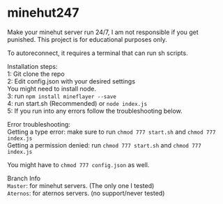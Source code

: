 # minehut247
Make your minehut server run 24/7, I am not responsible if you get punished. This project is for educational purposes only.

To autoreconnect, it requires a terminal that can run sh scripts.


Installation steps:
<br>
1: Git clone the repo
<br>
2: Edit config.json with your desired settings
<br>
You might need to install node.
<br>
3: run `npm install mineflayer --save`
<br>
4: run start.sh (Recommended) or `node index.js`
<br>
5: If you run into any errors follow the troubleshooting below.
<br>

Error troubleshooting:
<br>
Getting a type error: make sure to run `chmod 777 start.sh` and `chmod 777 index.js`
<br>
Getting a permission denied: run `chmod 777 start.sh` and `chmod 777 index.js`
<br>

You might have to `chmod 777 config.json` as well.


Branch Info
<br>
`Master`: for minehut servers. (The only one I tested)
<br>
`Aternos`: for aternos servers. (no support/never tested)
